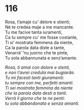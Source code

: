 # 116
  
Rosa, t’amaje cu’ delore e stienti;  
Nè te credea maje a me mancante.  
Tu me facive tanta iuramenti,  
Ca tu sempre cu’ me fosse costante,  
Ti si’ mostrata femmena da niente,  
Ca la parola data diste a tante,  
Venarrà’ ’nu juorno che te pinte,  
Tu sola abbannunata e senz’amante.

*Rosa, ti amai con dolore e stenti,  
e non t’avrei creduta mai bugiarda.  
Tu mi facesti tanti giuramenti:  
tu sempre con me, perfetti amanti.  
Ti sei mostrata femmina da niente  
che la parola data desti a tanti.  
Verrà il giorno che te ne penti:  
tu sola abbandonata e senza amanti.*


